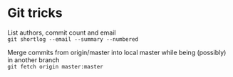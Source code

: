 # Git tricks

List authors, commit count and email 
<br>
`git shortlog --email --summary --numbered` 

Merge commits from origin/master into local master while being (possibly) in another branch
<br>
`git fetch origin master:master` 

